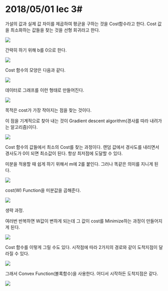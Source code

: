 # 2018/05/01 lec 3#

가설의 값과 실제 값 차이를 제곱하여 평균을 구하는 것을 Cost함수라고 한다.  Cost 값을 최소화하는 값들을 찾는 것을 선형 회귀라고 한다.

![](https://github.com/MoDeep/1st-Grade-Study/blob/master/Summaries/Heewoong/Images/lec3-1.PNG?raw=true)

간략히 하기 위해 b를 0으로 한다.

![](https://github.com/MoDeep/1st-Grade-Study/blob/master/Summaries/Heewoong/Images/lec3-2.PNG?raw=true)

Cost 함수의 모양은 다음과 같다.

![](https://github.com/MoDeep/1st-Grade-Study/blob/master/Summaries/Heewoong/Images/lec3-3.PNG?raw=true)

데이터로 그래프를 이런 형태로 만들어진다. 

![](https://github.com/MoDeep/1st-Grade-Study/blob/master/Summaries/Heewoong/Images/lec3-4.PNG?raw=true)

목적은 cost가 가장 작아지는 점을 찾는 것이다.

이 점을 기계적으로 찾아 내는 것이 Gradient descent algorithm(경사를 따라 내려가는 알고리즘)이다.

![](https://github.com/MoDeep/1st-Grade-Study/blob/master/Summaries/Heewoong/Images/lec3-5.PNG?raw=true)

Cost 함수의 값들에서 최소의 Cost를 찾는 과정이다. 랜덤 값에서 경사도를 내리면서 경사도가 0이 되면 최소값이 된다. 항상 최저점에 도달할 수 있다.

미분을 적용할 때 쉽게 하기 위해서  m에 2를 붙인다. 그러나 똑같은 의미를 지니게 된다.

![](https://github.com/MoDeep/1st-Grade-Study/blob/master/Summaries/Heewoong/Images/lec3-6.PNG?raw=true)

cost(W) Function을 미분값을 곱해준다.

![](https://github.com/MoDeep/1st-Grade-Study/blob/master/Summaries/Heewoong/Images/lec3-7.PNG?raw=true)

생략 과정.

여러번 반복하면 W값이 변하게 되는데 그 값이 cost를 Minimize하는 과정이 만들어지게 된다.

![](https://github.com/MoDeep/1st-Grade-Study/blob/master/Summaries/Heewoong/Images/lec3-8.PNG?raw=true)

Cost 함수를 이렇게 그릴 수도 있다. 시작점에 따라 2가지의 경로와 같이 도착지점이 달라질 수 있다.

![](https://github.com/MoDeep/1st-Grade-Study/blob/master/Summaries/Heewoong/Images/lec3-9.PNG?raw=true)

그래서 Convex Function(볼록함수)을 사용한다. 어디서 시작하든 도착지점은 같다.

![](https://github.com/MoDeep/1st-Grade-Study/blob/master/Summaries/Heewoong/Images/lec3-10.PNG?raw=true)

